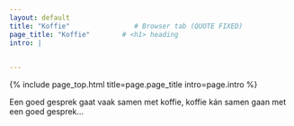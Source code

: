 ```yaml
---
layout: default
title: "Koffie"                # Browser tab (QUOTE FIXED)
page_title: "Koffie"        # <h1> heading
intro: |
  

---
```


{% include page_top.html 
   title=page.page_title 
   intro=page.intro 
%}



<div class="custom-section">
  
<p>Een goed gesprek gaat vaak samen met koffie, koffie kán samen gaan met een goed gesprek...</p>
  
</div>